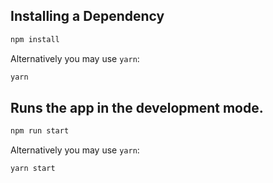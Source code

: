 

## Installing a Dependency

```sh
npm install 
```

Alternatively you may use `yarn`:

```sh
yarn 

```
## Runs the app in the development mode.

```sh
npm run start 
```

Alternatively you may use `yarn`:

```sh
yarn start 

```
